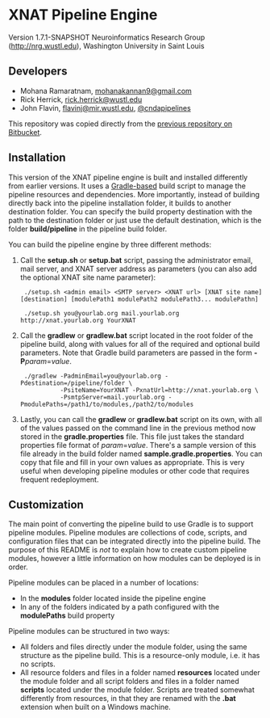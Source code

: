 XNAT Pipeline Engine
====================

Version 1.7.1-SNAPSHOT
Neuroinformatics Research Group (http://nrg.wustl.edu), Washington University in Saint Louis

Developers
----------

* Mohana Ramaratnam, mohanakannan9@gmail.com
* Rick Herrick, rick.herrick@wustl.edu
* John Flavin, flavinj@mir.wustl.edu, [@cndapipelines](https://twitter.com/cndapipelines)

This repository was copied directly from the [previous repository on Bitbucket](https://bitbucket.org/nrg/pipeline_1_7dev).

Installation
------------

This version of the XNAT pipeline engine is built and installed differently from earlier
versions. It uses a [Gradle-based](http://www.gradle.org) build script to manage the pipeline
resources and dependencies. More importantly, instead of building directly back into the
pipeline installation folder, it builds to another destination folder. You can specify the
build property destination with the path to the destination folder or just use the default
destination, which is the folder **build/pipeline** in the pipeline build folder.

You can build the pipeline engine by three different methods:

1. Call the **setup.sh** or **setup.bat** script, passing the administrator email, mail server,
and XNAT server address as parameters (you can also add the optional XNAT site name parameter):

        ./setup.sh <admin email> <SMTP server> <XNAT url> [XNAT site name] [destination] [modulePath1 modulePath2 modulePath3... modulePathn]
        
        ./setup.sh you@yourlab.org mail.yourlab.org http://xnat.yourlab.org YourXNAT

2. Call the **gradlew** or **gradlew.bat** script located in the root folder of the pipeline
build, along with values for all of the required and optional build parameters. Note that
Gradle build parameters are passed in the form **-P**_param_=_value_.

        ./gradlew -PadminEmail=you@yourlab.org -Pdestination=/pipeline/folder \
                  -PsiteName=YourXNAT -PxnatUrl=http://xnat.yourlab.org \
                  -PsmtpServer=mail.yourlab.org -PmodulePaths=/path1/to/modules,/path2/to/modules

3. Lastly, you can call the **gradlew** or **gradlew.bat** script on its own, with all of the
values passed on the command line in the previous method now stored in the **gradle.properties**
file. This file just takes the standard properties file format of _param_=_value_. There's a
sample version of this file already in the build folder named **sample.gradle.properties**.
You can copy that file and fill in your own values as appropriate. This is very useful when
developing pipeline modules or other code that requires frequent redeployment.

Customization
-------------

The main point of converting the pipeline build to use Gradle is to support pipeline modules.
Pipeline modules are collections of code, scripts, and configuration files that can be integrated
directly into the pipeline build. The purpose of this README is _not_ to explain how to create
custom pipeline modules, however a little information on how modules can be deployed is in
order.

Pipeline modules can be placed in a number of locations:

* In the **modules** folder located inside the pipeline engine
* In any of the folders indicated by a path configured with the **modulePaths** build property

Pipeline modules can be structured in two ways:

* All folders and files directly under the module folder, using the same structure as the
pipeline build. This is a resource-only module, i.e. it has no scripts.
* All resource folders and files in a folder named **resources** located under the module
folder and all script folders and files in a folder named **scripts** located under the module
folder. Scripts are treated somewhat differently from resources, in that they are renamed
with the **.bat** extension when built on a Windows machine.

